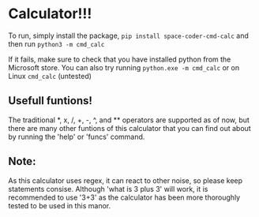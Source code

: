 # Calculator!!!

To run, simply install the package, `pip install space-coder-cmd-calc` and then run `python3 -m cmd_calc`

If it fails, make sure to check that you have installed python from the Microsoft store. You can also try running `python.exe -m cmd_calc` or on Linux `cmd_calc` (untested)

## Usefull funtions!

The traditional *, x, /, +, -, ^, and ** operators are supported as of now, but there are many other funtions of this calculator that you can find out about by running the 'help' or 'funcs' command. 

## Note:
As this calculator uses regex, it can react to other noise, so please keep statements consise. Although 'what is 3 plus 3' will work, it is recommended to use '3+3' as the calculator has been more thoroughly tested to be used in this manor.